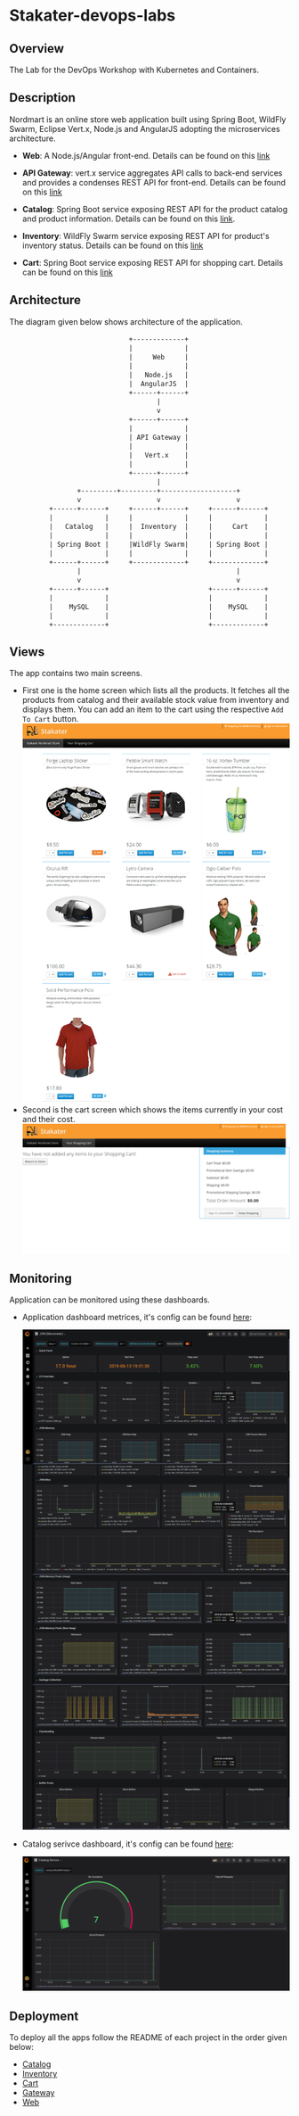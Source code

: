 # Stakater-devops-labs

## Overview

The Lab for the DevOps Workshop with Kubernetes and Containers.

## Description

Nordmart is an online store web application built using Spring Boot, WildFly Swarm, Eclipse Vert.x, Node.js and AngularJS adopting the microservices architecture.

* **Web**: A Node.js/Angular front-end. Details can be found on this [link](final/stakater-nordmart-web/README.md)

* **API Gateway**: vert.x service aggregates API calls to back-end services and provides a condenses REST API for front-end. Details can be found on this [link](final/stakater-nordmart-gateway/README.md)

* **Catalog**: Spring Boot service exposing REST API for the product catalog and product information. Details can be found on this [link](final/stakater-nordmart-catalog/README.md).

* **Inventory**: WildFly Swarm service exposing REST API for product's inventory status. Details can be found on this [link](final/stakater-nordmart-inventory/README.md)

* **Cart**: Spring Boot service exposing REST API for shopping cart. Details can be found on this [link](final/stakater-nordmart-cart/README.md)

## Architecture

The diagram given below shows architecture of the application.

```text
                              +-------------+
                              |             |
                              |     Web     |
                              |             |
                              |   Node.js   |
                              |  AngularJS  |
                              +------+------+
                                     |
                                     v
                              +------+------+
                              |             |
                              | API Gateway |
                              |             |
                              |   Vert.x    |
                              |             |
                              +------+------+
                                     |
                 +---------+---------+-------------------+
                 v                   v                   v
          +------+------+     +------+------+     +------+------+
          |             |     |             |     |             |
          |   Catalog   |     |  Inventory  |     |     Cart    |
          |             |     |             |     |             |
          | Spring Boot |     |WildFly Swarm|     | Spring Boot |
          |             |     |             |     |             |
          +------+------+     +-------------+     +-------------+
                 |                                       |
                 v                                       v
          +------+------+                         +------+------+
          |             |                         |             |
          |    MySQL    |                         |    MySQL    |
          |             |                         |             |
          +-------------+                         +-------------+
```

## Views

The app contains two main screens.

* First one is the home screen which lists all the products. It fetches all the products from catalog and their available stock value from inventory and displays them. You can add an item to the cart using the respective `Add To Cart` button.
  ![home.png](docs/images/home.png)
* Second is the cart screen which shows the items currently in your cost and their cost.
  ![cart.png](docs/images/cart.png)

## Monitoring

Application can be monitored using these dashboards.

* Application dashboard metrices, it's config can be found [here](https://github.com/stakater/StakaterKubeHelmMonitoring/blob/azure-capability/manifests/grafanaDashboards/jvm.yaml):

  ![cart.png](docs/images/jvm.png)

* Catalog serivce dashboard, it's config can be found [here](https://github.com/stakater-lab/nordmart-dev-apps/blob/master/releases/catalog-service-dashboard.yaml):

  ![cart.png](docs/images/catalog-service.png)
   


## Deployment

To deploy all the apps follow the README of each project in the order given below:

* [Catalog](initial/stakater-nordmart-catalog/README.md)
* [Inventory](initial/stakater-nordmart-inventory/README.md)
* [Cart](initial/stakater-nordmart-cart/README.md)
* [Gateway](initial/stakater-nordmart-gateway/README.md)
* [Web](initial/stakater-nordmart-web/README.md)

